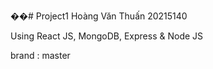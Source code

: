 ��#   P r o j e c t 1 
 
 Hoàng Văn Thuấn 20215140




Using React JS, MongoDB, Express & Node JS



brand : master
